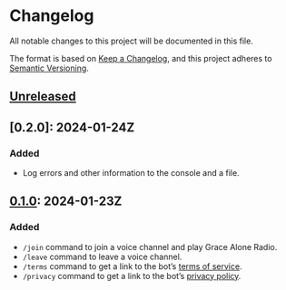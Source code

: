 # Changelog

All notable changes to this project will be documented in this file.

The format is based on [Keep a Changelog](https://keepachangelog.com/en/1.1.0/),
and this project adheres to [Semantic Versioning](https://semver.org/spec/v2.0.0.html).

## [Unreleased]

## [0.2.0]: 2024-01-24Z

### Added

- Log errors and other information to the console and a file.

## [0.1.0]: 2024-01-23Z

### Added

- `/join` command to join a voice channel and play Grace Alone Radio.
- `/leave` command to leave a voice channel.
- `/terms` command to get a link to the bot’s [terms of service].
- `/privacy` command to get a link to the bot’s [privacy policy].

[unreleased]: https://github.com/gimjb/garb/compare/latest...HEAD
[0.1.0]: https://github.com/gimjb/garb/compare/v0.0.0...v0.1.0
[terms of service]: https://github.com/gimjb/garb/blob/master/docs/privacy.md
[privacy policy]: https://github.com/gimjb/garb/blob/master/docs/privacy.md

